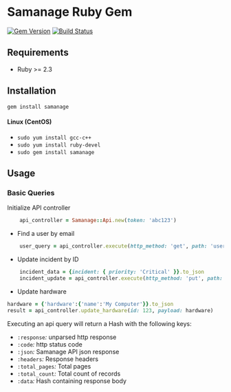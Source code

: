 # Samanage Ruby Gem
[![Gem Version](https://badge.fury.io/rb/samanage.svg)](https://badge.fury.io/rb/samanage)
[![Build Status](https://semaphoreci.com/api/v1/projects/8e1f8e7f-6e09-4dad-ac10-e9f41fa61b7d/1437435/badge.svg)](https://semaphoreci.com/cw2908/samanage-ruby)
## Requirements
- Ruby >= 2.3


## Installation
`gem install samanage`

#### Linux (CentOS)
- `sudo yum install gcc-c++`
- `sudo yum install ruby-devel`
- `sudo gem install samanage`




## Usage
### Basic Queries

Initialize API controller
```ruby
    api_controller = Samanage::Api.new(token: 'abc123')
```

- Find a user by email
```ruby
    user_query = api_controller.execute(http_method: 'get', path: 'users.json?email=example@gmail.com')
```


- Update incident by ID
```ruby
    incident_data = {incident: { priority: 'Critical' }}.to_json
    incident_update = api_controller.execute(http_method: 'put', path: 'incidents/123.json', payload: incident_data)
```

- Update hardware
```ruby
hardware = {'hardware':{'name':'My Computer'}}.to_json
result = api_controller.update_hardware(id: 123, payload: hardware)
```





Executing an api query will return a Hash with the following keys:
- `:response`*:* unparsed http response
- `:code`*:* http status code
- `:json`*:* Samanage API json response
- `:headers`*:* Response headers
- `:total_pages`*:* Total pages
- `:total_count`*:* Total count of records
- `:data`*:* Hash containing response body




